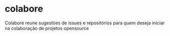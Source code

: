 # colabore
Colabore reune sugestões de issues e repositórios para quem deseja iniciar na colaboração de projetos opensource

